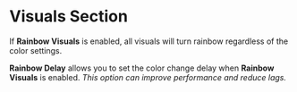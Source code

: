 # Visuals Section

If **Rainbow Visuals** is enabled, all visuals will turn rainbow regardless of the color settings.

**Rainbow Delay** allows you to set the color change delay when **Rainbow Visuals** is enabled. *This option can improve performance and reduce lags.*